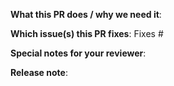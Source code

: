 **What this PR does / why we need it**:

**Which issue(s) this PR fixes**:
Fixes #

**Special notes for your reviewer**:

**Release note**:
<!--  Write your release note:
1. Enter your release note in the below block.
2. If no release note is required, just write "NONE" within the block.

Format of block header: <category> <target_group>
Possible values:
- category:       improvement|noteworthy|action
- target_group:   user|operator|developer
-->
```noteworthy user

```
